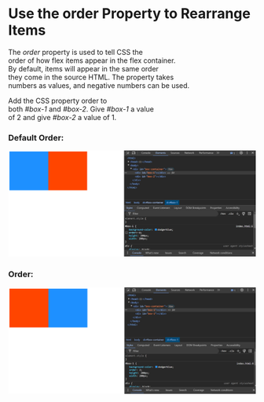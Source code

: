 ﻿# Use the order Property to Rearrange Items  

The *order* property is used to tell CSS the   
order of how flex items appear in the flex container.   
By default, items will appear in the same order  
they come in the source HTML. The property takes  
numbers as values, and negative numbers can be used.  

Add the CSS property order to   
both *#box-1* and *#box-2*. Give *#box-1* a value  
of 2 and give *#box-2* a value of 1.  


### Default Order:
![](https://github.com/AndriiKot/CSS__Flexbox__FreeCodeCamp/blob/main/__16__Use_the_order_Property_to_Rearrange_Items/imgs/_default_order_.png)

### Order:
![](https://github.com/AndriiKot/CSS__Flexbox__FreeCodeCamp/blob/main/__16__Use_the_order_Property_to_Rearrange_Items/imgs/_order_.png)


